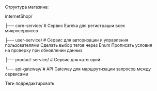 Структура магазина:

internetShop/

├── core-service/              # Сервис Eureka для регистрации всех микросервисов 

├── user-service/              # Сервис для авторизации и управления пользователями
Сделать выбор тегов через Enum
Прописать условия на проверку при обновлении данных

├── product-service/          # Сервис для категорий

└── api-gateway/               # API Gateway для маршрутизации запросов между сервисами

Теги подредактировать